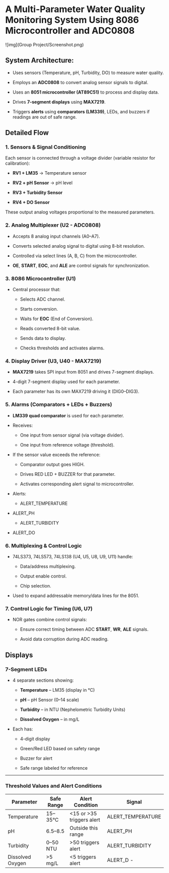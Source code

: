 # A Multi-Parameter Water Quality Monitoring System Using 8086 Microcontroller and ADC0808 

![img](Group Project/Screenshot.png)

## System Architecture: 

- Uses sensors (Temperature, pH, Turbidity, DO) to measure water quality.

- Employs an **ADC0808** to convert analog sensor signals to digital.

- Uses an **8051 microcontroller (AT89C51)** to process and display data.

- Drives **7-segment displays** using **MAX7219**.

- Triggers **alerts** using **comparators (LM339)**, LEDs, and buzzers if readings are out of safe range.

 

## Detailed Flow



### 1. Sensors & Signal Conditioning

Each sensor is connected through a voltage divider (variable resistor for calibration):

-  **RV1 + LM35** → Temperature sensor

-  **RV2 + pH Sensor** → pH level

-  **RV3 + Turbidity Sensor**

-  **RV4 + DO Sensor**

These output analog voltages proportional to the measured parameters.



### **2. Analog Multiplexer (U2 - ADC0808)**

- Accepts 8 analog input channels (A0–A7).

- Converts selected analog signal to digital using 8-bit resolution.

- Controlled via select lines (A, B, C) from the microcontroller.

- **OE**, **START**, **EOC**, and **ALE** are control signals for synchronization.



### **3. 8086 Microcontroller (U1)**

- Central processor that:

    - Selects ADC channel.

    - Starts conversion.

    - Waits for **EOC** (End of Conversion).

    - Reads converted 8-bit value.

    - Sends data to display.

    - Checks thresholds and activates alarms.



### **4. Display Driver (U3, U40 - MAX7219)**

- **MAX7219** takes SPI input from 8051 and drives 7-segment displays.

- 4-digit 7-segment display used for each parameter.

- Each parameter has its own MAX7219 driving it (DIG0–DIG3).



### **5. Alarms (Comparators + LEDs + Buzzers)**

- **LM339 quad comparator** is used for each parameter.
- Receives:

    - One input from sensor signal (via voltage divider).

    - One input from reference voltage (threshold).
- If the sensor value exceeds the reference:

    - Comparator output goes HIGH.

    - Drives RED LED + BUZZER for that parameter.

    - Activates corresponding alert signal to microcontroller.
- Alerts:

    - ALERT_TEMPERATURE
- ALERT_PH
    - ALERT_TURBIDITY
- ALERT_DO



### **6. Multiplexing & Control Logic**

- 74LS373, 74LS573, 74LS138 (U4, U5, U8, U9, U11) handle:

    - Data/address multiplexing.

    - Output enable control.

    - Chip selection.

- Used to expand addressable memory/data lines for the 8051.



### **7. Control Logic for Timing (U6, U7)**

 

- NOR gates combine control signals:

    - Ensure correct timing between ADC **START**, **WR**, **ALE** signals.

    - Avoid data corruption during ADC reading.

 

## Displays



### **7-Segment LEDs**

- 4 separate sections showing:
    - **Temperature** – LM35 (display in °C)
    
    - **pH** – pH Sensor (0–14 scale)
    
    - **Turbidity** – in NTU (Nephelometric Turbidity Units)
    
    - **Dissolved Oxygen** – in mg/L
    
- Each has:

    - 4-digit display

    - Green/Red LED based on safety range

    - Buzzer for alert

    - Safe range labeled for reference

---------

### **Threshold Values and Alert Conditions**

| **Parameter**    | **Safe Range** | **Alert Condition**       | **Signal**        |
| ---------------- | -------------- | ------------------------- | ----------------- |
| Temperature      | 15–35°C        | <15 or >35 triggers alert | ALERT_TEMPERATURE |
| pH               | 6.5–8.5        | Outside this range        | ALERT_PH          |
| Turbidity        | 0–50 NTU       | >50 triggers alert        | ALERT_TURBIDITY   |
| Dissolved Oxygen | >5 mg/L        | <5 triggers alert         | ALERT_D    -         |

 